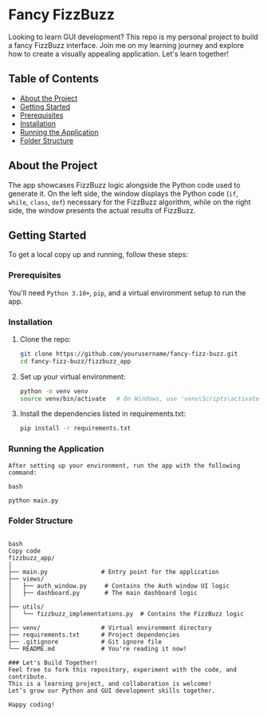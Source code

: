 # Fancy FizzBuzz

Looking to learn GUI development? This repo is my personal project to build a fancy FizzBuzz interface. Join me on my learning journey and explore how to create a visually appealing application. Let's learn together!

## Table of Contents

- [About the Project](#about-the-project)
- [Getting Started](#getting-started)
- [Prerequisites](#prerequisites)
- [Installation](#installation)
- [Running the Application](#running-the-application)
- [Folder Structure](#folder-structure)

## About the Project

The app showcases FizzBuzz logic alongside the Python code used to generate it. On the left side, the window displays the Python code (`if`, `while`, `class`, `def`) necessary for the FizzBuzz algorithm, while on the right side, the window presents the actual results of FizzBuzz.

## Getting Started

To get a local copy up and running, follow these steps:

### Prerequisites

You'll need `Python 3.10+`, `pip`, and a virtual environment setup to run the app.

### Installation

1. Clone the repo:
   ```bash
   git clone https://github.com/yourusername/fancy-fizz-buzz.git
   cd fancy-fizz-buzz/fizzbuzz_app

2. Set up your virtual environment:

    ```bash
    python -m venv venv
    source venv/bin/activate   # On Windows, use 'venv\Scripts\activate'
   
3. Install the dependencies listed in requirements.txt:
    
    ```bash
    pip install -r requirements.txt

### Running the Application
    After setting up your environment, run the app with the following command:

    bash
   
    python main.py

### Folder Structure
```bashHere's a breakdown of the folder structure in the project:

bash
Copy code
fizzbuzz_app/
│
├── main.py               # Entry point for the application
├── views/
│   ├── auth_window.py     # Contains the Auth window UI logic
│   ├── dashboard.py       # The main dashboard logic
│
├── utils/
│   └── fizzbuzz_implementations.py  # Contains the FizzBuzz logic
│
├── venv/                 # Virtual environment directory
├── requirements.txt      # Project dependencies
├── .gitignore            # Git ignore file
└── README.md             # You're reading it now!

### Let's Build Together!
Feel free to fork this repository, experiment with the code, and contribute. 
This is a learning project, and collaboration is welcome! 
Let’s grow our Python and GUI development skills together.

Happy coding!